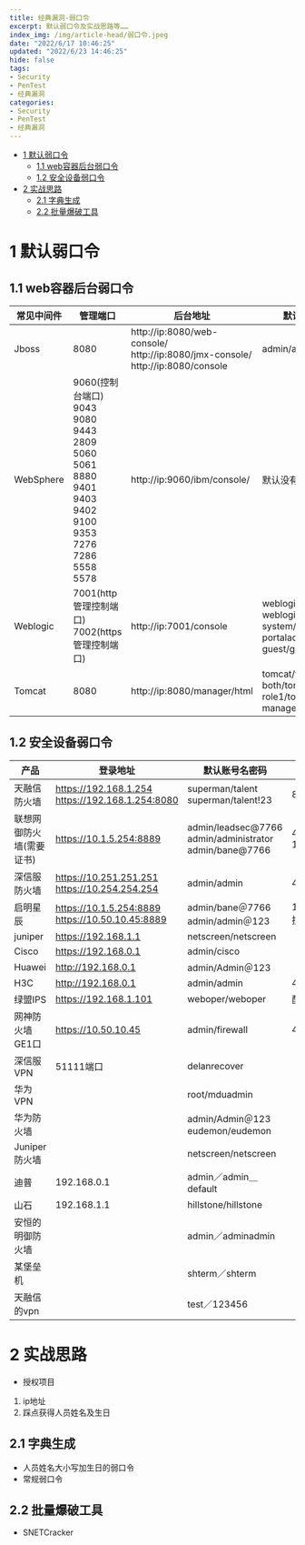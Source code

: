 ```yaml
---
title: 经典漏洞-弱口令
excerpt: 默认弱口令及实战思路等……
index_img: /img/article-head/弱口令.jpeg
date: "2022/6/17 10:46:25"
updated: "2022/6/23 14:46:25"
hide: false
tags:
- Security
- PenTest
- 经典漏洞
categories:
- Security
- PenTest
- 经典漏洞
---
```


- [1 默认弱口令](#1-默认弱口令)
  - [1.1 web容器后台弱口令](#11-web容器后台弱口令)
  - [1.2 安全设备弱口令](#12-安全设备弱口令)
- [2 实战思路](#2-实战思路)
  - [2.1 字典生成](#21-字典生成)
  - [2.2 批量爆破工具](#22-批量爆破工具)

# 1 默认弱口令

## 1.1 web容器后台弱口令

常见中间件 | 管理端口 | 后台地址 | 默认账号名密码
| - | - | - | - |
Jboss | 8080 | http://ip:8080/web-console/</br>http://ip:8080/jmx-console/</br>http://ip:8080/console | admin/admin
WebSphere | 9060(控制台端口)</br>9043</br>9080</br>9443</br>2809</br>5060</br>5061</br>8880</br>9401</br>9403</br>9402</br>9100</br>9353</br>7276</br>7286</br>5558</br>5578 | http://ip:9060/ibm/console/ | 默认没有鉴权页面
Weblogic | 7001(http管理控制端口)</br>7002(https管理控制端口) | http://ip:7001/console | weblogic/weblogic1</br>weblogic/weblogic</br>system/system</br>portaladmin/portaladmin</br>guest/guest
Tomcat | 8080 | http://ip:8080/manager/html | tomcat/tomcat</br>both/tomcat</br>role1/tomcat</br>manager/admin


## 1.2 安全设备弱口令

产品 | 登录地址 | 默认账号名密码 | 技术支持热线
| - | - | - | - |
天融信防火墙 | https://192.168.1.254</br>https://192.168.1.254:8080 | superman/talent</br>superman/talent!23 | 8008105119
联想网御防火墙(需要证书) | https://10.1.5.254:8889 | admin/leadsec@7766</br>admin/administrator</br>admin/bane@7766 | 4008107766</br>1056632666
深信服防火墙 | https://10.251.251.251</br>https://10.254.254.254 | admin/admin | 4006306430
启明星辰 | https://10.1.5.254:8889</br>https://10.50.10.45:8889 | admin/bane＠7766</br>admin/admin＠123 | 10.50.10.44/255.255.255.0</br>技术支持热线:4006243900
juniper | https://192.168.1.1 | netscreen/netscreen | 
Cisco | https://192.168.0.1 | admin/cisco | 
Huawei | http://192.168.0.1 | admin/Admin＠123 | 
H3C | http://192.168.0.1 | admin/admin | 4006306430
绿盟IPS | https://192.168.1.101 | weboper/weboper | 配置重启生效
网神防火墙GE1口 | https://10.50.10.45 | admin/firewall | 4006108220
深信服VPN | 51111端口 | delanrecover | 
华为VPN |  | root/mduadmin | 
华为防火墙 |  | admin/Admin＠123</br>eudemon/eudemon | 
Juniper防火墙 |  | netscreen/netscreen | 
迪普 | 192.168.0.1 | admin／admin＿default | 
山石 | 192.168.1.1 | hillstone/hillstone | 
安恒的明御防火墙 |  | admin／adminadmin | 
某堡垒机 |  | shterm／shterm | 
天融信的vpn |  | test／123456 | 


# 2 实战思路

- 授权项目
1. ip地址
2. 踩点获得人员姓名及生日

## 2.1 字典生成

- 人员姓名大小写加生日的弱口令
- 常规弱口令

## 2.2 批量爆破工具

- SNETCracker


